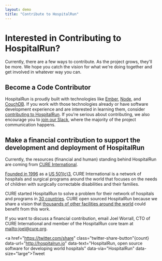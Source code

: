 ```yaml
---
layout: demo
title: "Contribute to HospitalRun"
---
```


# Interested in Contributing to HospitalRun?
Currently, there are a few ways to contribute. As the project grows, they'll be more. We hope you catch the vision for what we're doing together and get involved in whatever way you can.

## Become a Code Contributor
HospitalRun is proudly built with technologies like [Ember](http://emberjs.com), [Node](http://nodejs.org), and [CouchDB](http://couchdb.apache.org/). If you work with those technologies already or have software development experience and are interested in learning them, consider [contributing to HospitalRun](https://github.com/HospitalRun/hospitalrun-frontend/blob/master/CONTRIBUTING.md). If you're serious about contributing, we also encourage you to [join our Slack](https://hospitalrun-slackin.herokuapp.com/), where the majority of the project communication happens.

## Make a financial contribution to support the development and deployment of HospitalRun
Currently, the resources (financial and human) standing behind HospitalRun are coming from [CURE International](http://cure.org). 

[Founded in 1996](https://cure.org/about/history/) as a [US 501(c)3](http://cure.org/finances), CURE International is a network of hospitals and surgical programs around the world that focuses on the needs of children with surgically correctable disabilities and their families. 

CURE started HospitalRun to solve a problem for their network of hospitals and programs in [30 countries](http://cure.org/map). CURE open sourced HospitalRun because we share a vision that [thousands of other facilities around the world](http://goo.gl/NCJDnJ) could benefit from this work.

If you want to discuss a financial contribution, email Joel Worrall, CTO of CURE International and member of the HospitalRun core team at <mailto:joel@cure.org>.

<a href="https://twitter.com/share" class="twitter-share-button"{count} data-url="http://hospitalrun.io" data-text="HospitalRun, open source software for developing world hospitals" data-via="HospitalRun" data-size="large">Tweet</a>
<script>!function(d,s,id){var js,fjs=d.getElementsByTagName(s)[0],p=/^http:/.test(d.location)?'http':'https';if(!d.getElementById(id)){js=d.createElement(s);js.id=id;js.src=p+'://platform.twitter.com/widgets.js';fjs.parentNode.insertBefore(js,fjs);}}(document, 'script', 'twitter-wjs');</script>